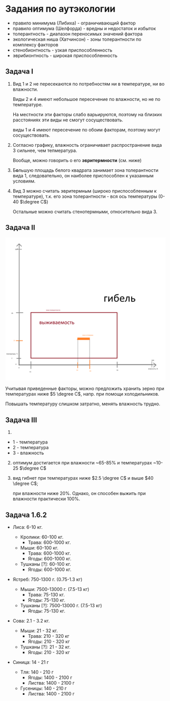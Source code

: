 Задания по аутэкологии
===

- правило минимума (Либиха) - ограничивающий фактор
- правило оптимума (Шелфорда) - вредны и недостаток и избыток
- толерантность - диапазон переносимых значений фактора
- экологическая ниша (Хатчинсон) - зоны толерантности по комплексу факторов
- стенобионтность - узкая приспособленность
- эврибионтность - широкая приспособленность

Задача I
---

<!-- 1. Вид 3 и 4 имеют довольно значительное пересечение
   зоны толерантности
   по факторам температуры и влажности.

   Из этого можно сделать вывод: они занимают одну и ту же
   экологическую нишу.

   Они не могут сосуществовать на одной территории,
   поскольку будут конкурировать за ресурсы. -->

1. Вид 1 и 2 не пересекаются по потребностям ни в
   температуре, ни во влажности.

   Виды 2 и 4 имеют небольшое пересечение по влажности,
   но не по температуре.

   На местности эти факторы слабо варьируются,
   поэтому на близких расстояниях эти виды
   не смогут сосуществовать.

   виды 1 и 4 имеют пересечение по обоим факторам,
   поэтому могут сосуществовать.

2. Согласно графику, влажность ограничивает распространение
   вида 3 сильнее, чем тепмература.

   Вообще, можно говорить о его __эвритермности__ (см. ниже)

3. Б**о**льшую площадь белого квадрата занимает
   зона толерантности вида 1, следовательно, он
   наиболее приспособлен к указанным условиям.

4. Вид 3 можно считать эвритермным
   (широко приспособленным к температуре),
   т.к. его зона толерантности - вся ось температуры (0-40 $\degree C$)

   Остальные можно считать стенотермными, относительно вида 3.

Задача II
---

![alt text](image-1.png)

Учитывая приведенные факторы, можно предложить хранить зерно
при температурах ниже $5 \degree C$, напр. при помощи
холодильников.

Повышать температуру слишком затратно,
менять влажность трудно.

Задача III
---

1. 
  - 1 - температура
  - 2 - температура
  - 3 - влажность

2. оптимум достигается при влажности ~65-85% и температурах ~10-25 $\degree C$

3. вид гибнет при температурах ниже $2.5 \degree C$ и выше $40 \degree C$;

   при влажности ниже 20%. Однако, он способен выжить при влажности практически 100%.

Задача 1.6.2
---

- Лиса: 6-10 кг.
  - Кролики: 60-100 кг.
    - Трава: 600-1000 кг.
  - Мыши: 60-100 кг.
    - Трава: 600-1000 кг.
    - Ягоды: 600-1000 кг.
  - Тушканы [?]: 60-100 кг.
    - Ягоды: 600-1000 кг.

- Ястреб: 750-1300 г. (0.75-1.3 кг)
  - Мыши: 7500-13000 г. (7.5-13 кг)
    - Трава: 75-130 кг.
    - Ягоды: 75-130 кг.
  - Тушканы [?]: 7500-13000 г. (7.5-13 кг)
    - Ягоды: 75-130 кг.

- Сова: 2.1 - 3.2 кг.
  - Мыши: 21 - 32 кг.
    - Трава: 210 - 320 кг
    - Ягоды: 210 - 320 кг
  - Тушканы [?]: 21 - 32 кг.
    - Ягоды: 210 - 320 кг

- Синица: 14 - 21 г
  - Тля: 140 - 210 г
    - Ягоды: 1400 - 2100 г
    - Листва: 1400 - 2100 г
  - Гусеницы: 140 - 210 г
    - Листва: 1400 - 2100 г